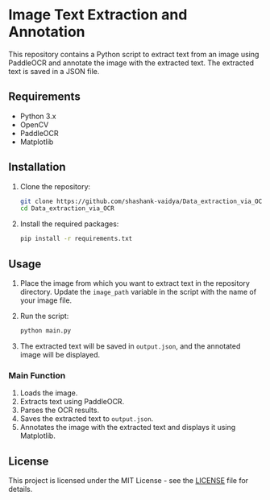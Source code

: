# Image Text Extraction and Annotation

This repository contains a Python script to extract text from an image using PaddleOCR and annotate the image with the extracted text. The extracted text is saved in a JSON file.

## Requirements

- Python 3.x
- OpenCV
- PaddleOCR
- Matplotlib

## Installation

1. Clone the repository:
    ```bash
    git clone https://github.com/shashank-vaidya/Data_extraction_via_OCR.git
    cd Data_extraction_via_OCR
    ```

2. Install the required packages:
    ```bash
    pip install -r requirements.txt
    ```

## Usage

1. Place the image from which you want to extract text in the repository directory. Update the `image_path` variable in the script with the name of your image file.

2. Run the script:
    ```bash
    python main.py
    ```

3. The extracted text will be saved in `output.json`, and the annotated image will be displayed.


### Main Function

1. Loads the image.
2. Extracts text using PaddleOCR.
3. Parses the OCR results.
4. Saves the extracted text to `output.json`.
5. Annotates the image with the extracted text and displays it using Matplotlib.

## License

This project is licensed under the MIT License - see the [LICENSE](LICENSE) file for details.
